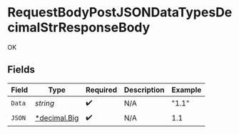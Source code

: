 # RequestBodyPostJSONDataTypesDecimalStrResponseBody

OK


## Fields

| Field                                                                   | Type                                                                    | Required                                                                | Description                                                             | Example                                                                 |
| ----------------------------------------------------------------------- | ----------------------------------------------------------------------- | ----------------------------------------------------------------------- | ----------------------------------------------------------------------- | ----------------------------------------------------------------------- |
| `Data`                                                                  | *string*                                                                | :heavy_check_mark:                                                      | N/A                                                                     | "1.1"                                                                   |
| `JSON`                                                                  | [*decimal.Big](https://pkg.go.dev/github.com/ericlagergren/decimal#Big) | :heavy_check_mark:                                                      | N/A                                                                     | 1.1                                                                     |